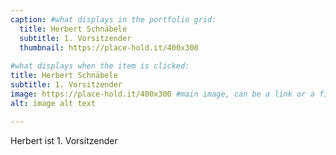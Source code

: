 ```yaml
---
caption: #what displays in the portfolio grid:
  title: Herbert Schnäbele
  subtitle: 1. Vorsitzender
  thumbnail: https://place-hold.it/400x300
  
#what displays when the item is clicked:
title: Herbert Schnäbele
subtitle: 1. Vorsitzender
image: https://place-hold.it/400x300 #main image, can be a link or a file in assets/img/portfolio
alt: image alt text

---
```

Herbert ist 1. Vorsitzender
